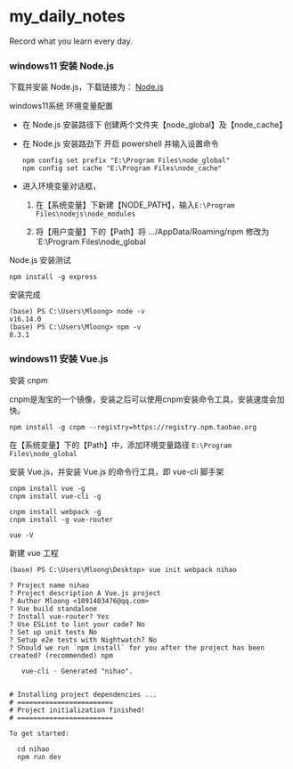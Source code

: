 # my_daily_notes
Record what you learn every day.

### windows11 安装 Node.js

下载并安装 Node.js，下载链接为： [Node.js](https://nodejs.org/en/download/) 

windows11系统 环境变量配置  
- 在 Node.js 安装路径下 创建两个文件夹【node_global】及【node_cache】  

- 在 Node.js 安装路劲下 开启 powershell 并输入设置命令

  ```shell
  npm config set prefix "E:\Program Files\node_global"
  npm config set cache "E:\Program Files\node_cache"
  ```

- 进入环境变量对话框，

  1. 在【系统变量】下新建【NODE_PATH】，输入`E:\Program Files\nodejs\node_modules`

  2. 将【用户变量】下的【Path】将 .../AppData/Roaming/npm 修改为`E:\Program Files\node_global

Node.js 安装测试

```shell
npm install -g express
```

安装完成

```shell
(base) PS C:\Users\Mloong> node -v
v16.14.0
(base) PS C:\Users\Mloong> npm -v
8.3.1
```

### windows11 安装 Vue.js

安装 cnpm 

cnpm是淘宝的一个镜像，安装之后可以使用cnpm安装命令工具，安装速度会加快。

```shell
npm install -g cnpm --registry=https://registry.npm.taobao.org
```

在【系统变量】下的【Path】中，添加环境变量路径 `E:\Program Files\node_global`

安装 Vue.js，并安装 Vue.js 的命令行工具，即 vue-cli 脚手架

```
cnpm install vue -g
cnpm install vue-cli -g

cnpm install webpack -g
cnpm install -g vue-router

vue -V
```

新建 vue 工程

```shell
(base) PS C:\Users\Mloong\Desktop> vue init webpack nihao

? Project name nihao
? Project description A Vue.js project
? Author Mloong <1091403476@qq.com>
? Vue build standalone
? Install vue-router? Yes
? Use ESLint to lint your code? No
? Set up unit tests No
? Setup e2e tests with Nightwatch? No
? Should we run `npm install` for you after the project has been created? (recommended) npm

   vue-cli · Generated "nihao".


# Installing project dependencies ...
# ========================
# Project initialization finished!
# ========================

To get started:

  cd nihao
  npm run dev
```







































